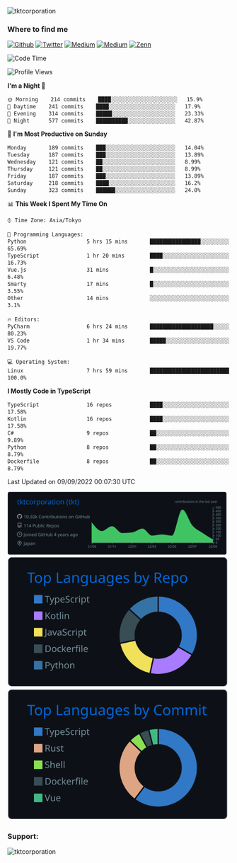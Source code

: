 <p align="left"> <img src="https://komarev.com/ghpvc/?username=tktcorporation&label=Profile%20views&color=0e75b6&style=flat" alt="tktcorporation" /> </p>

<h3>Where to find me</h3>
<p>
<a href="https://github.com/tktcorporation" target="_blank"><img alt="Github" src="https://img.shields.io/badge/GitHub-%2312100E.svg?&style=for-the-badge&logo=Github&logoColor=white" /></a>
<a href="https://twitter.com/tktcorporation" target="_blank"><img alt="Twitter" src="https://img.shields.io/badge/twitter-%231DA1F2.svg?&style=for-the-badge&logo=twitter&logoColor=white" /></a>
<a href="https://www.linkedin.com/in/tktcorporation" target="_blank"><img alt="Medium" src="https://img.shields.io/badge/linkdin-0a66c2.svg?&style=for-the-badge&logo=linkedin&logoColor=white" /></a>
<a href="https://qiita.com/tktcorporation" target="_blank"><img alt="Medium" src="https://img.shields.io/badge/qiita-55C500.svg?&style=for-the-badge&logo=qiita&logoColor=white" /></a>
<a href="https://zenn.dev/tktcorporation" target="_blank"><img alt="Zenn" src="https://img.shields.io/badge/Zenn-3EA8FF.svg?&style=for-the-badge&logo=Zenn&logoColor=white" /></a>
</p>
  
<!--START_SECTION:waka-->
![Code Time](http://img.shields.io/badge/Code%20Time-532%20hrs%2020%20mins-blue)

![Profile Views](http://img.shields.io/badge/Profile%20Views-1-blue)

**I'm a Night 🦉** 

```text
🌞 Morning    214 commits    ████░░░░░░░░░░░░░░░░░░░░░   15.9% 
🌆 Daytime    241 commits    ████░░░░░░░░░░░░░░░░░░░░░   17.9% 
🌃 Evening    314 commits    █████░░░░░░░░░░░░░░░░░░░░   23.33% 
🌙 Night      577 commits    ██████████░░░░░░░░░░░░░░░   42.87%

```
📅 **I'm Most Productive on Sunday** 

```text
Monday       189 commits    ███░░░░░░░░░░░░░░░░░░░░░░   14.04% 
Tuesday      187 commits    ███░░░░░░░░░░░░░░░░░░░░░░   13.89% 
Wednesday    121 commits    ██░░░░░░░░░░░░░░░░░░░░░░░   8.99% 
Thursday     121 commits    ██░░░░░░░░░░░░░░░░░░░░░░░   8.99% 
Friday       187 commits    ███░░░░░░░░░░░░░░░░░░░░░░   13.89% 
Saturday     218 commits    ████░░░░░░░░░░░░░░░░░░░░░   16.2% 
Sunday       323 commits    ██████░░░░░░░░░░░░░░░░░░░   24.0%

```


📊 **This Week I Spent My Time On** 

```text
⌚︎ Time Zone: Asia/Tokyo

💬 Programming Languages: 
Python                   5 hrs 15 mins       ████████████████░░░░░░░░░   65.69% 
TypeScript               1 hr 20 mins        ████░░░░░░░░░░░░░░░░░░░░░   16.73% 
Vue.js                   31 mins             █░░░░░░░░░░░░░░░░░░░░░░░░   6.48% 
Smarty                   17 mins             █░░░░░░░░░░░░░░░░░░░░░░░░   3.55% 
Other                    14 mins             ░░░░░░░░░░░░░░░░░░░░░░░░░   3.1%

🔥 Editors: 
PyCharm                  6 hrs 24 mins       ████████████████████░░░░░   80.23% 
VS Code                  1 hr 34 mins        █████░░░░░░░░░░░░░░░░░░░░   19.77%

💻 Operating System: 
Linux                    7 hrs 59 mins       █████████████████████████   100.0%

```

**I Mostly Code in TypeScript** 

```text
TypeScript               16 repos            ████░░░░░░░░░░░░░░░░░░░░░   17.58% 
Kotlin                   16 repos            ████░░░░░░░░░░░░░░░░░░░░░   17.58% 
C#                       9 repos             ██░░░░░░░░░░░░░░░░░░░░░░░   9.89% 
Python                   8 repos             ██░░░░░░░░░░░░░░░░░░░░░░░   8.79% 
Dockerfile               8 repos             ██░░░░░░░░░░░░░░░░░░░░░░░   8.79%

```



 Last Updated on 09/09/2022 00:07:30 UTC
<!--END_SECTION:waka-->

[![](https://raw.githubusercontent.com/tktcorporation/tktcorporation/master/profile-summary-card-output/github_dark/0-profile-details.svg)](https://github.com/vn7n24fzkq/github-profile-summary-cards)
[![](https://raw.githubusercontent.com/tktcorporation/tktcorporation/master/profile-summary-card-output/github_dark/1-repos-per-language.svg)](https://github.com/vn7n24fzkq/github-profile-summary-cards) [![](https://raw.githubusercontent.com/tktcorporation/tktcorporation/master/profile-summary-card-output/github_dark/2-most-commit-language.svg)](https://github.com/vn7n24fzkq/github-profile-summary-cards)

<h3 align="left">Support:</h3>
<p><a href="https://www.buymeacoffee.com/tktcorporation"> <img align="left" src="https://cdn.buymeacoffee.com/buttons/v2/default-yellow.png" height="50" width="210" alt="tktcorporation" /></a></p><br><br>
